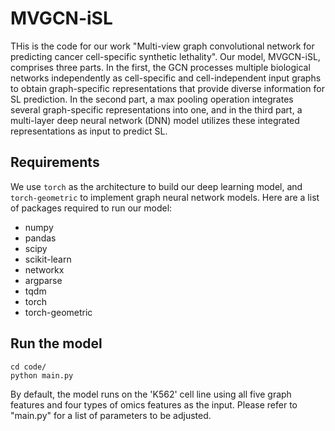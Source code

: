 # MVGCN-iSL

 THis is the code for our work "Multi-view graph convolutional network for predicting cancer cell-specific synthetic lethality". Our model, MVGCN-iSL, comprises three parts. In the first, the GCN processes multiple biological networks independently as cell-specific and cell-independent input graphs to obtain graph-specific representations that provide diverse information for SL prediction. In the second part, a max pooling operation integrates several graph-specific representations into one, and in the third part, a multi-layer deep neural network (DNN) model utilizes these integrated representations as input to predict SL.

## Requirements

We use `torch` as the architecture to build our deep learning model, and `torch-geometric` to implement graph neural network models. Here are a list of packages required to run our model:

- numpy
- pandas
- scipy
- scikit-learn
- networkx
- argparse
- tqdm
- torch
- torch-geometric

## Run the model

```
cd code/
python main.py
```

By default, the model runs on the 'K562' cell line using all five graph features and four types of omics features as the input.
Please refer to "main.py" for a list of parameters to be adjusted.
